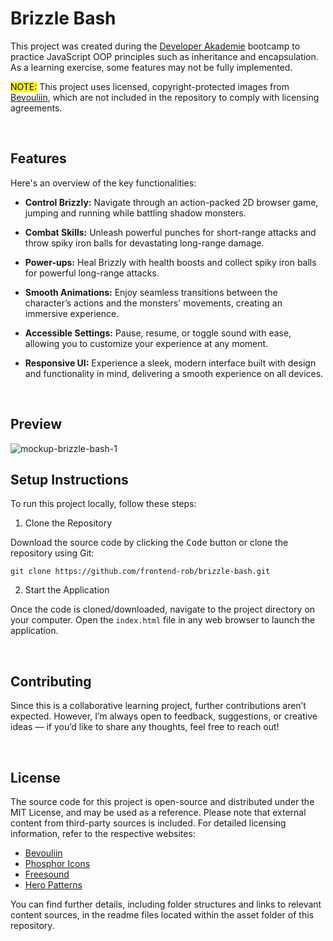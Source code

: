 # Brizzle Bash

This project was created during the [Developer Akademie](https://developerakademie.com/) bootcamp to practice JavaScript OOP principles such as inheritance and encapsulation. As a learning exercise, some features may not be fully implemented.

<mark>NOTE:</mark> This project uses licensed, copyright-protected images from [Bevouliin](https://bevouliin.com/), which are not included in the repository to comply with licensing agreements.

<br>

## Features

Here's an overview of the key functionalities:

- **Control Brizzly:** Navigate through an action-packed 2D browser game, jumping and running while battling shadow monsters.

- **Combat Skills:** Unleash powerful punches for short-range attacks and throw spiky iron balls for devastating long-range damage.

- **Power-ups:** Heal Brizzly with health boosts and collect spiky iron balls for powerful long-range attacks.

- **Smooth Animations:**  Enjoy seamless transitions between the character’s actions and the monsters' movements, creating an immersive experience.

- **Accessible Settings:** Pause, resume, or toggle sound with ease, allowing you to customize your experience at any moment.

- **Responsive UI:**  Experience a sleek, modern interface built with design and functionality in mind, delivering a smooth experience on all devices.

<br>

## Preview

![mockup-brizzle-bash-1](https://github.com/user-attachments/assets/f362f7c1-1d1e-4ce4-8f12-b109235071a8)

## Setup Instructions

To run this project locally, follow these steps:

1. Clone the Repository

Download the source code by clicking the <kbd>Code</kbd> button or clone the repository using Git:

```
git clone https://github.com/frontend-rob/brizzle-bash.git
```

2. Start the Application

Once the code is cloned/downloaded, navigate to the project directory on your computer. Open the `index.html` file in any web browser to launch the application.

<br>

## Contributing
Since this is a collaborative learning project, further contributions aren’t expected. However, I’m always open to feedback, suggestions, or creative ideas — if you’d like to share any thoughts, feel free to reach out!

<br>

## License

The source code for this project is open-source and distributed under the MIT License, and may be used as a reference. Please note that external content from third-party sources is included. For detailed licensing information, refer to the respective websites:

- [Bevouliin](https://bevouliin.com/)
- [Phosphor Icons](https://phosphoricons.com/)
- [Freesound](https://freesound.org/)
- [Hero Patterns](https://heropatterns.com/)

You can find further details, including folder structures and links to relevant content sources, in the readme files located within the asset folder of this repository.
